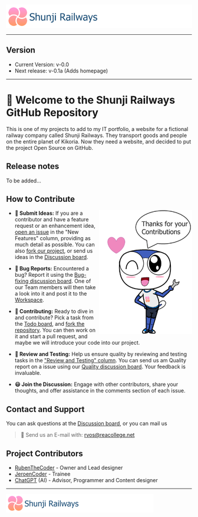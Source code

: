 <img src="https://github.com/RubenTheCoder/Shunji-Railways-GitHub/blob/github/.github/images/Banner%202-small.png">

---

## Version
- Current Version: v-0.0
- Next release: v-0.1a (Adds homepage)

---

# 🙂 Welcome to the Shunji Railways GitHub Repository
This is one of my projects to add to my IT portfolio, a website for a fictional railway company called Shunji Railways.
They transport goods and people on the entire planet of Kikoria. Now they need a website, and decided to put the project Open Source on GitHub.



## Release notes
To be added...



## How to Contribute

<img align="right" width="50%" src="https://github.com/RubenTheCoder/Shunji-Railways-GitHub/blob/github/.github/images/Thanks%20for%20Contributions%20Amesuki.png">

- **📨 Submit Ideas:** If you are a contributor and have a feature request or an enhancement idea, [open an issue](https://github.com/users/RubenTheCoder/projects/4) in the "New Features" column, providing as much detail as possible. You can also [fork our project](https://github.com/RubenTheCoder/Shunji-Railways-GitHub/fork), or send us ideas in the [Discussion board](https://github.com/RubenTheCoder/Shunji-Railways-GitHub/discussions/categories/ideas).

- **🔎 Bug Reports:** Encountered a bug? Report it using the [Bug-fixing discussion board](https://github.com/RubenTheCoder/Shunji-Railways-GitHub/discussions/categories/bug-fixing). One of our Team members will then take a look into it and post it to the [Workspace](https://github.com/users/RubenTheCoder/projects/4).

- **🔨 Contributing:** Ready to dive in and contribute? Pick a task from the [Todo board](https://github.com/users/RubenTheCoder/projects/4), and [fork the repository](https://github.com/RubenTheCoder/Shunji-Railways-GitHub/fork). You can then work on it and start a pull request, and maybe we will introduce your code into our project.

- **🧪 Review and Testing:** Help us ensure quality by reviewing and testing tasks in the ["Review and Testing" column](https://github.com/users/RubenTheCoder/projects/4). You can send us am Quality report on a issue using our [Quality discussion board](https://github.com/RubenTheCoder/Shunji-Railways-GitHub/discussions/categories/quality). Your feedback is invaluable.

- **😃 Join the Discussion:** Engage with other contributors, share your thoughts, and offer assistance in the comments section of each issue.



## Contact and Support
You can ask questions at the [Discussion board](https://github.com/RubenTheCoder/Shunji-Railways-GitHub/discussions/categories/q-a), or you can mail us
> 📧 Send us an E-mail with: rvos@reacollege.net


## Project Contributors
- [RubenTheCoder](https://github.com/RubenTheCoder) - Owner and Lead designer
- [JeroenCoder](https://github.com/JeroenCoder) - Trainee
- [ChatGPT](https://chat.openai.com/) (AI) - Advisor, Programmer and Content designer

---

<img height="50px" src="https://github.com/RubenTheCoder/Shunji-Railways-GitHub/blob/github/.github/images/Banner%202-small.png">
